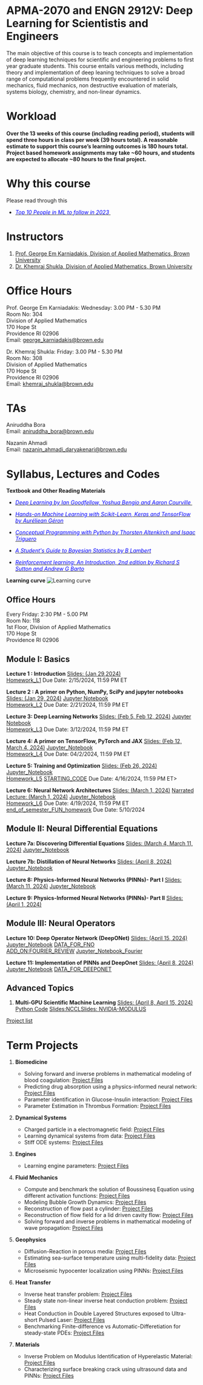 # APMA-2070 and ENGN 2912V: Deep Learning for Scientistis and Engineers

The main objective of this course is to teach concepts and implementation of deep learning techniques for scientific and engineering problems to first year graduate students. This course entails various methods, including theory and implementation of deep leaning techniques to solve a broad range of computational problems frequently encountered in solid mechanics, fluid mechanics, non destructive evaluation of materials, systems biology, chemistry, and non-linear dynamics.


# Workload

#### Over the 13 weeks of this course (including reading period), students will spend three hours in class per week (39 hours total). A reasonable estimate to support this course’s learning outcomes is 180 hours total. Project based homework assignments may take ~60 hours, and students are expected to allocate ~80 hours to the final project.


# Why this course
Please read through this  
* [<span style="color:blue"> <em>Top 10 People in ML to follow in 2023 </em> </span>](https://academy.digilab.co.uk/posts/which-ml-experts-should-you-follow-in-2023)



# Instructors  
1. [Prof. George Em Karniadakis, Division of Applied Mathematics, Brown University](https://scholar.google.com/citations?user=yZ0-ywkAAAAJ&hl=en&oi=ao)
2. [Dr. Khemraj Shukla, Division of Applied Mathematics, Brown University](https://scholar.google.com/citations?user=XMWXf8sAAAAJ&hl=en&oi=ao)

# Office Hours  
Prof. George Em Karniadakis: Wednesday: 3.00 PM - 5.30 PM  
Room No: 304  
Division of Applied Mathematics   
170 Hope St   
Providence RI 02906   
Email: <george_karniadakis@brown.edu>  


Dr. Khemraj Shukla: Friday: 3.00 PM - 5.30 PM  
Room No: 308    
Division of Applied Mathematics     
170 Hope St  
Providence RI 02906   
Email: <khemraj_shukla@brown.edu>    





# TAs
Aniruddha Bora  
Email: <aniruddha_bora@brown.edu>  

Nazanin Ahmadi  
Email: <nazanin_ahmadi_daryakenari@brown.edu>



## 


# Syllabus, Lectures and Codes 


**Textbook and Other Reading Materials** 

* [<span style="color:blue"> <em>Deep Learning by Ian Goodfellow, Yoshua Bengio and Aaron Courville </em> </span>](https://www.deeplearningbook.org)

* [<span style="color:blue"> <em>Hands-on Machine Learning with Scikit-Learn, Keras and TensorFlow by Auréliean Géron</em> </span>](https://www.amazon.com/Hands-Machine-Learning-Scikit-Learn-TensorFlow/dp/1492032646)

* [<span style="color:blue"> <em>Conceptual Programming with Python by Thorsten Altenkirch and Isaac Triguero</em> </span>](https://www.google.com/books/edition/Conceptual_Programming_with_Python/nUO0DwAAQBAJ?hl=en&gbpv=1&dq=conceptual+programming+with+python&printsec=frontcover)

* [<span style="color:blue"> <em>A Student's Guide to Bayesian Statistics by B Lambert  </em> </span>](https://www.torrossa.com/en/resources/an/5017731)

* [<span style="color:blue"> <em>Reinforcement learning: An Introduction, 2nd edition by Richard S Sutton and Andrew G Barto</em> </span>](https://scholar.google.ca/citations?view_op=view_citation&hl=en&user=6m4wv6gAAAAJ&citation_for_view=6m4wv6gAAAAJ:IWHjjKOFINEC)


**Learning curve**
![Learning curve](images/learning_curve.png?raw=true "Title") 


## Office Hours
Every Friday: 2:30 PM - 5.00 PM   
Room No: 118  
1st Floor, Division of Applied Mathematics   
170 Hope St   
Providence RI 02906   




## Module I: Basics 

**Lecture 1 : Introduction** [Slides: (Jan 29,2024)](https://www.dropbox.com/scl/fi/rzyza1r7folp7rkcwo9hg/Lecture_01_Introduction.pptx?rlkey=hu5um9r6pmpyeo0i0ej863u1h&dl=0)  
[Homework\_L1](Homeworks/HW\_L1.pdf) Due Date: 2/15/2024, 11:59 PM ET


**Lecture 2 : A primer on Python, NumPy, SciPy and jupyter notebooks** [Slides: (Jan 29, 2024)](https://www.dropbox.com/scl/fi/yj0sl2eoj9kscubfdr2qn/Lecture_02_Primer_Python_Final.pptx?rlkey=r2celqflu6pcklx17pdul4zyc&dl=0) [Jupyter Notebook](https://github.com/raj-brown/APMA_2070_ENGN_2912_SPRING_2024/blob/main/Lecture_2_Notebook/python_primer.ipynb)  
[Homework\_L2](Homeworks/HW\_L2.pdf) Due Date: 2/21/2024, 11:59 PM ET

**Lecture 3: Deep Learning Networks** [Slides: (Feb 5, Feb 12, 2024)](https://www.dropbox.com/scl/fi/1bpqfspvwwwh8gf6jddms/Lecture_03_Deep_Neural_Networks.pptx?rlkey=1sxh6oz5490pplx73jqy8bb0c&dl=0) [Jupyter Notebook](Lecture_3_Notebook/lec_03.ipynb)  
[Homework\_L3](Homeworks/HW\_L3.pdf) Due Date: 3/12/2024, 11:59 PM ET


**Lecture 4: A primer on TensorFlow, PyTorch and JAX** [Slides: (Feb 12, March 4, 2024)](https://www.dropbox.com/scl/fi/w8jtco6f93jrx9vzuf7rt/Lecture_04_Primer_PyT_TF_JAX.pptx?rlkey=98lpne3xcl7w5o6xkinahvhnw&dl=0) [Jupyter\_Notebook](Lecture_4_Notebook/1-pytorch.ipynb)  
[Homework\_L4](Homeworks/HW\_L4.pdf) Due Date: 04/2/2024, 11:59 PM ET


**Lecture 5: Training and Optimization** [Slides: (Feb 26, 2024)](https://www.dropbox.com/scl/fi/lqwo41jufrvzyxut8xxeu/Lecture_05_Training_and_Optimization.pptx?rlkey=s2qndvzztvx4hk9d6a8s35gn4&dl=0) [Jupyter\_Notebook](Lecture_5_Notebook/optimizer_00.ipynb)  
[Homework\_L5](Homeworks/HW\_L5.pdf) [STARTING\_CODE](Homeworks/HW\_5\_CODE)  Due Date: 4/16/2024, 11:59 PM ET>


**Lecture 6: Neural Network Architectures** [Slides: (March 1, 2024)](https://www.dropbox.com/scl/fi/68nlavp3hox2z1bjtlu64/Lecture_06_NN_Architectures.pptx?rlkey=sfp31tv9yhl339cdbfptbu3ge&dl=0) [Narrated Lecture: (March 1, 2024)](https://www.dropbox.com/scl/fi/oi5p0dhs8s7qci234rpfp/Lecture-1.6-NN-Architectures.pptx?rlkey=so1n57mqauj09ofi2fikyh7f8&dl=0) [Jupyter\_Notebook](Lecture_6_Notebook/nn_architectures.ipynb)  
[Homework\_L6](Homeworks/HW\_L6.pdf) Due Date: 4/19/2024, 11:59 PM ET
[end\_of\_semester\_FUN\_homework](Homeworks/end\_of\_semester\_FUN\_homework.pdf) Due Date: 5/10/2024


## Module II: Neural Differential Equations

**Lecture 7a: Discovering Differential Equations** [Slides: (March 4, March 11, 2024)](https://www.dropbox.com/scl/fi/k93lf0wumyctjr4o3fz4l/Lecture-2.1a-Dynamical-systems.pptx?rlkey=9bsvnwg8aw6y1iyudj0wzwtg0&dl=0) [Jupyter\_Notebook](Lecture_7a_Notebook/dynSys.ipynb)  


**Lecture 7b: Distillation of Neural Networks** [Slides: (April 8, 2024)](https://www.dropbox.com/scl/fi/aunrr94qfgjbfqnks3p2b/Lecture-7b-Distillation-of-Neural_Networks.pptx?rlkey=c3hx2czgjcdh1vusoqrnkl7ep&dl=0) [Jupyter\_Notebook](Lecture_7b_Notebook/pysr.ipynb)  




**Lecture 8: Physics-Informed Neural Networks (PINNs)- Part I** [Slides: (March 11, 2024)](https://www.dropbox.com/scl/fi/iuohff4j3r4nffrvj69cg/Lecture-2.2-pinns-I.pptx?rlkey=hw24bbkn6l52tc1w7snnojmy3&dl=0) [Jupyter\_Notebook](Lecture_8_Notebook/pinns.ipynb)  



**Lecture 9: Physics-Informed Neural Networks (PINNs)- Part II** [Slides: (April 1, 2024)](https://www.dropbox.com/scl/fi/61cabi0hebfl0ol5jm4tf/Lecture-9-pinns-II.pptx?rlkey=6nr76u7kwcqmnv2ydueuqao8j&dl=0) 


## Module III: Neural Operators
**Lecture 10: Deep Operator Network (DeepONet)** [Slides: (April 15, 2024)](https://www.dropbox.com/scl/fi/0irba2lenid6b62alvyr0/Lecture_11_implementation_PINNS_DeepXDE.pptx?rlkey=bsbhlo7wruiqwuc0x0mbijtek&dl=0) [Jupyter\_Notebook](Lecture_10_Notebook/operators.ipynb) [DATA\_FOR\_FNO](https://www.dropbox.com/s/klxu19gn9oxjdwf/burgers\_data\_R10.mat?dl=0)  
 [ADD\_ON:FOURIER\_REVIEW](https://www.dropbox.com/s/td0alw980o6kv6n/Lecture_10_Fourier_Add_on.pptx?dl=0) [Jupyter\_Notebook\_Fourier](Lecture_10_Notebook/fourier_example.ipynb)


**Lecture 11: Implementation of PINNs and DeepOnet** [Slides: (April 8, 2024)](https://www.dropbox.com/scl/fi/0irba2lenid6b62alvyr0/Lecture_11_implementation_PINNS_DeepXDE.pptx?rlkey=bsbhlo7wruiqwuc0x0mbijtek&dl=0) [Jupyter\_Notebook](Lecture_11_Notebook/deepXde.ipynb) [DATA\_FOR\_DEEPONET](https://www.dropbox.com/sh/dkmn84nccqcbuts/AAC9gunsRcCzfv4ETrTm56cWa?dl=0)

<!--
## Module IV: SciML Uncertainty Quantification (SciML-UQ)

**Lecture 12: Machine Learning using Multi-Fidelity Data** [Slides: (April 19, April 26, 2023)](https://www.dropbox.com/s/0lq9w00zzz57p22/Lecture_12_Multi-fidelity_GK.pptx?dl=0) [Jupyter\_Notebook](Lecture_12_Notebook/multi_fidelity_notbook.ipynb)

**Lecture 13: Uncertainty Quantification(UQ) in Scientific Machine Learning** [Slides: (April 26, May 3, 2023)](https://www.dropbox.com/scl/fi/ibyb1baqgs3dph1jt79hy/Lecture_13_UQ.pptx?dl=0&rlkey=9eiwy8r28ekndwfih55qntmuj) [Jupyter\_Notebook](Lecture_13_Notebook/neural_uq.ipynb) [Slides: Neural\_UQ](https://www.dropbox.com/s/04kvh4d4vtpadz6/Lecture_12_ADD_ON_NeuralUQ.pptx?dl=0) [Neural\_UQ\_PT\_MODEL](https://www.dropbox.com/sh/8mzjvr3dj5j2u1e/AAAUEi6sCxZyRpdhMzoJXLBia?dl=0) [DATA\_Neural\_UQ](https://www.dropbox.com/sh/8913w72bkjvmia9/AACpQJdl4-_LUQNUmmRjcg6Fa?dl=0)
-->

## Advanced Topics

1. **Multi-GPU Scientific Machine Learning** [Slides: (April 8, April 15, 2024)](https://www.dropbox.com/scl/fi/79tjobb4tft6n8i88tyc0/Lecture_11_MULTI-GPU_SCIML.pptx?rlkey=hqv8t9c7jg4iaya1874u1s1ky&dl=0) [Python Code](Advanced_Topics) [Slides:NCCL](https://www.dropbox.com/scl/fi/5xdqa4fn90l95m2luobly/Lecture_11_NCCL.pdf?rlkey=v1f9emhdoa4extrnc45k1qq38&dl=0)[Slides: NVIDIA-MODULUS](https://www.dropbox.com/scl/fi/rqbuqbijxi9fedzaoiy1n/MODULUS_NVIDIA.pptx?rlkey=iumhh62o6pvae7lnkj54dbg5r&dl=0)



[Project list](Project_list.pdf)


# Term Projects

1. **Biomedicine**
   * Solving forward and inverse problems in mathematical modeling of blood coagulation: [Project Files](https://www.dropbox.com/sh/n866zxh8cxdsqz1/AADBYT_5-xS8x94RDutOJ4Xza?dl=0)  
   * Predicting drug absorption using a physics-informed neural network: [Project Files](https://www.dropbox.com/sh/acdj0nb91zg4vzr/AADHQoabk7SrwM7aP5wuESywa?dl=0)
   * Parameter identification in Glucose-Insulin interaction: [Project Files](https://www.dropbox.com/sh/3dqxhlir7ij3k0p/AAAwzDKlUJQqb8BF5rePsmpwa?dl=0)
   * Parameter Estimation in Thrombus Formation: [Project Files](https://www.dropbox.com/sh/a5albb9toxl79cn/AAAxkUHoq1ZCin2KDKVEXDS2a?dl=0)

2. **Dynamical Systems**
   * Charged particle in a electromagnetic field: [Project Files](https://www.dropbox.com/sh/dktv3s13hu5lop4/AAAFgsb50_Ks0zxELoC3_7Hua?dl=0)
   * Learning dynamical systems from data: [Project Files](https://www.dropbox.com/sh/1ivo7t8uujh9zej/AADAEeF6SBeYQLt22cBF0ITXa?dl=0)
   * Stiff ODE systems: [Project Files](https://www.dropbox.com/sh/cenqy1pqiaah9yi/AABjM5fR52SXsFuFpfjT4pvpa?dl=0)

3. **Engines**
   * Learning engine parameters: [Project Files](https://www.dropbox.com/sh/83xcrd7ossiog7r/AAAKHISuKugG91CB7OOVSsnxa?dl=0)

4. **Fluid Mechanics**
   * Compute and benchmark the solution of Boussinesq Equation using different activation functions: [Project Files](https://www.dropbox.com/sh/x0vcr25ylpi8jok/AACvAl3f4rV5Iv6rspES14TTa?dl=0)
   * Modeling Bubble Growth Dynamics: [Project Files](https://www.dropbox.com/sh/ep604br36ycsfih/AADbZ-5K4af-e1RRT2kEIRara?dl=0)
   * Reconstruction of flow past a cylinder: [Project Files](https://www.dropbox.com/sh/qoxsadqlo8yevmd/AACXkzaG5ToalNAYveVaoTqLa?dl=0)
   * Reconstruction of flow field for a lid driven cavity flow: [Project Files](https://www.dropbox.com/sh/if0auhruas9jnx9/AABEjNc6ynTCkjxJmHyDctR5a?dl=0)
   * Solving forward and inverse problems in mathematical modeling of wave propagation: [Project Files](https://www.dropbox.com/sh/j9yiutzgsafg9ie/AACCi1bQKQoDMM5iU2sli6I1a?dl=0)

5. **Geophysics**
   * Diffusion-Reaction in porous media: [Project Files](https://www.dropbox.com/sh/wmibretvmz49c33/AAAZfNsirVYUSHeVHESGV7UQa?dl=0)
   * Estimating sea-surface temperature using multi-fidelity data: [Project Files](https://www.dropbox.com/sh/2ny1m0jptxbw79s/AADy-rOr0RLJSRgKoRzEfkO4a?dl=0)
   * Microseismic hypocenter localization using PINNs: [Project Files](https://www.dropbox.com/sh/9jqvrx0hwu10ngq/AADkrBAWwu-usIjSxlCQsdpOa?dl=0)

6. **Heat Transfer**
   * Inverse heat transfer problem: [Project Files](https://www.dropbox.com/sh/63t4hl3ifu5hqwh/AAA_FpV7iDTNaLP8rXXPtAMRa?dl=0)
   * Steady state non-linear inverse heat conduction problem: [Project Files](https://www.dropbox.com/sh/mjkqntq6sdy0lzy/AAAWiG_xT4OMj5oIkOxVFPioa?dl=0)
   * Heat Conduction in Double Layered Structures exposed to Ultra-short Pulsed Laser: [Project Files](https://www.dropbox.com/sh/8h1v6tqm04hysrg/AAASSR5kpA4Kd6ft4imwVRcPa?dl=0)
   * Benchmarking Finite-difference vs Automatic-Differetiation for steady-state PDEs: [Project Files](https://www.dropbox.com/s/27etrkfjjbxvuy9/FDM_vs_AD.pdf?dl=0)

7. **Materials**
   * Inverse Problem on Modulus Identification of Hyperelastic Material: [Project Files](https://www.dropbox.com/sh/gzc7r9uokhf6qvp/AAAdcufJ9ktcJr-CYMWYPwUma?dl=0)
   * Characterizing surface breaking crack using ultrasound data and PINNs: [Project Files](https://www.dropbox.com/sh/rykynd704ulgng8/AABOHqZDwrILL7HvNhaC6mITa?dl=0)

